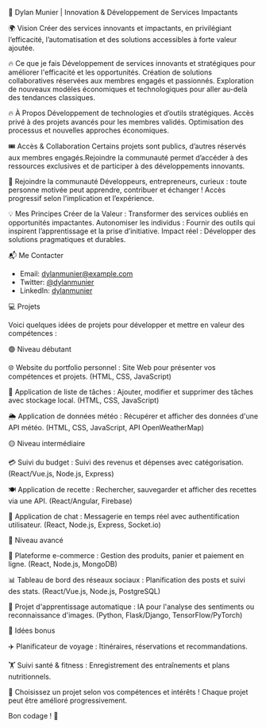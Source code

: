 🚀 Dylan Munier | Innovation & Développement de Services Impactants


🌍 Vision
Créer des services innovants et impactants, en privilégiant l’efficacité, l’automatisation et des solutions accessibles à forte valeur ajoutée.


🔥 Ce que je fais
Développement de services innovants et stratégiques pour améliorer l'efficacité et les opportunités.
Création de solutions collaboratives réservées aux membres engagés et passionnés.
Exploration de nouveaux modèles économiques et technologiques pour aller au-delà des tendances classiques.

🔥 À Propos
Développement de technologies et d’outils stratégiques.
Accès privé à des projets avancés pour les membres validés.
Optimisation des processus et nouvelles approches économiques.

🎟️ Accès & Collaboration
Certains projets sont publics, d’autres réservés aux membres engagés.Rejoindre la communauté permet d’accéder à des ressources exclusives et de participer à des développements innovants.

👥 Rejoindre la communauté
Développeurs, entrepreneurs, curieux : toute personne motivée peut apprendre, contribuer et échanger !
Accès progressif selon l’implication et l’expérience.

💡 Mes Principes
Créer de la Valeur : Transformer des services oubliés en opportunités impactantes.
Autonomiser les individus : Fournir des outils qui inspirent l’apprentissage et la prise d’initiative.
Impact réel : Développer des solutions pragmatiques et durables.

📬 Me Contacter
- Email: dylanmunier@example.com
- Twitter: [@dylanmunier](https://twitter.com/dylanmunier/***)
- LinkedIn: [dylanmunier](https://www.linkedin.com/in/dylanmunier/***)

💻 Projets

Voici quelques idées de projets pour développer et mettre en valeur des compétences :

🟢 Niveau débutant

🌐 Website du portfolio personnel : Site Web pour présenter vos compétences et projets. (HTML, CSS, JavaScript)

📝 Application de liste de tâches : Ajouter, modifier et supprimer des tâches avec stockage local. (HTML, CSS, JavaScript)

🌦️ Application de données météo : Récupérer et afficher des données d'une API météo. (HTML, CSS, JavaScript, API OpenWeatherMap)

🟡 Niveau intermédiaire

💳 Suivi du budget : Suivi des revenus et dépenses avec catégorisation. (React/Vue.js, Node.js, Express)

🍽️ Application de recette : Rechercher, sauvegarder et afficher des recettes via une API. (React/Angular, Firebase)

💬 Application de chat : Messagerie en temps réel avec authentification utilisateur. (React, Node.js, Express, Socket.io)

🔴 Niveau avancé

🛒 Plateforme e-commerce : Gestion des produits, panier et paiement en ligne. (React, Node.js, MongoDB)

📊 Tableau de bord des réseaux sociaux : Planification des posts et suivi des stats. (React/Vue.js, Node.js, PostgreSQL)

🤖 Projet d'apprentissage automatique : IA pour l'analyse des sentiments ou reconnaissance d'images. (Python, Flask/Django, TensorFlow/PyTorch)

🌟 Idées bonus

✈️ Planificateur de voyage : Itinéraires, réservations et recommandations.

🏋️ Suivi santé & fitness : Enregistrement des entraînements et plans nutritionnels.

📌 Choisissez un projet selon vos compétences et intérêts ! Chaque projet peut être amélioré progressivement.

Bon codage ! 🚀
  
<!---
Dylanmunier/Dylanmunier is a ✨ special ✨ repository because its `README.md` (this file) appears on your GitHub profile.
You can click the Preview link to take a look at your changes.
--->

